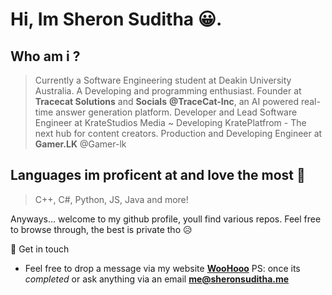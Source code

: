 # Hi, Im Sheron Suditha 😀.

## Who am i ?

> Currently a Software Engineering student at Deakin University Australia. A Developing and programming enthusiast.
Founder at **Tracecat Solutions** and **Socials** **@TraceCat-Inc**, an AI powered real-time answer generation platform. 
Developer and Lead Software Engineer at KrateStudios Media ~ Developing KratePlatfrom - The next hub for content creators. 
Production and Developing Engineer at **Gamer.LK** @Gamer-lk

## Languages im proficent at and love the most 💙

> C++, C#, Python, JS, Java and more!


Anyways... welcome to my github profile, youll find various repos. Feel free to browse through, the best is private tho 😥

💬 Get in touch
  - Feel free to drop a message via my website **[WooHooo](https://sheronsuditha.me)** PS: once its *completed* or ask anything via an email **me@sheronsuditha.me**

